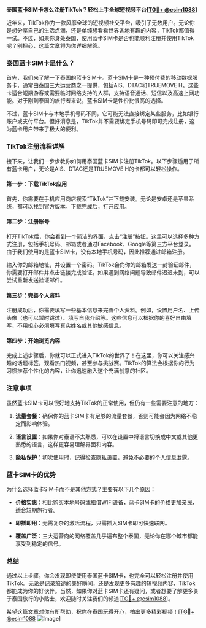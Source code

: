 **泰国蓝卡SIM卡怎么注册TikTok？轻松上手全球短视频平台[[TG💪+ @esim1088](https://t.me/s/esim1088)]**

近年来，TikTok作为一款风靡全球的短视频社交平台，吸引了无数用户。无论你是想分享自己的生活点滴，还是单纯想看看世界各地有趣的内容，TikTok都值得一试。不过，如果你身处泰国，使用蓝卡SIM卡是否也能顺利注册并使用TikTok呢？别担心，这篇文章将为你详细解答。

### 泰国蓝卡SIM卡是什么？

首先，我们来了解一下泰国的蓝卡SIM卡。蓝卡SIM卡是一种预付费的移动数据服务卡，通常由泰国三大运营商之一提供，包括AIS、DTAC和TRUEMOVE H。这些卡适合短期游客或需要临时网络支持的人群，支持语音通话、短信以及高速上网功能。对于刚到泰国的旅行者来说，蓝卡SIM卡是性价比很高的选择。

不过，蓝卡SIM卡与本地手机号码不同，它可能无法直接绑定某些服务，比如银行账户或支付平台。但好消息是，TikTok并不需要绑定手机号码即可完成注册，这为蓝卡用户带来了极大的便利。

### TikTok注册流程详解

接下来，让我们一步步教你如何用泰国蓝卡SIM卡注册TikTok。以下步骤适用于所有蓝卡用户，无论是AIS、DTAC还是TRUEMOVE H的卡都可以轻松操作。

#### 第一步：下载TikTok应用

首先，你需要在手机应用商店搜索“TikTok”并下载安装。无论是安卓还是苹果系统，都可以找到官方版本。下载完成后，打开应用。

#### 第二步：注册账号

打开TikTok后，你会看到一个简洁的界面，点击“注册”按钮。这里可以选择多种方式注册，包括手机号码、邮箱或者通过Facebook、Google等第三方平台登录。由于我们使用的是蓝卡SIM卡，没有本地手机号码，因此推荐通过邮箱注册。

输入你的邮箱地址，并设置一个密码。TikTok会向你的邮箱发送一封验证邮件，你需要打开邮件并点击链接完成验证。如果遇到网络问题导致邮件迟迟未到，可以尝试重新发送验证邮件。

#### 第三步：完善个人资料

注册成功后，你需要填写一些基本信息来完善个人资料。例如，设置用户名、上传头像（也可以暂时跳过）、填写自我介绍等。这些信息可以根据你的喜好自由填写，不用担心必须填写真实姓名或其他敏感信息。

#### 第四步：开始浏览内容

完成上述步骤后，你就可以正式进入TikTok的世界了！在这里，你可以关注感兴趣的话题标签，观看热门视频，甚至参与挑战赛。TikTok的算法会根据你的行为习惯推荐个性化的内容，让你迅速融入这个充满创意的社区。

### 注意事项

虽然蓝卡SIM卡可以很好地支持TikTok的正常使用，但仍有一些需要注意的地方：

1. **流量套餐**：确保你的蓝卡SIM卡有足够的流量套餐，否则可能会因为网络不稳定而影响体验。
   
2. **语言设置**：如果你对泰语不太熟悉，可以在设置中将语言切换成中文或其他更熟悉的语言，这样更容易理解界面和内容。

3. **隐私保护**：初次使用时，记得检查隐私设置，避免不必要的个人信息泄露。

### 蓝卡SIM卡的优势

为什么选择蓝卡SIM卡而不是其他方式？主要有以下几个原因：

- **价格实惠**：相比购买本地号码或租借WIFI设备，蓝卡SIM卡的价格更加亲民，适合短期旅行者。
  
- **即插即用**：无需复杂的激活流程，只需插入SIM卡即可快速联网。

- **覆盖广泛**：三大运营商的网络覆盖几乎遍布整个泰国，无论你在哪个城市都能享受到稳定的信号。

### 总结

通过以上步骤，你会发现即使使用泰国蓝卡SIM卡，也完全可以轻松注册并使用TikTok。无论是记录旅途的美好瞬间，还是发现更多有趣的短视频内容，TikTok都能成为你的好伙伴。当然，如果你对蓝卡SIM卡还有疑问，或者想要了解更多关于泰国旅行的小贴士，欢迎随时关注我们的频道[[TG💪+ @esim1088](https://t.me/s/esim1088)]。

希望这篇文章对你有所帮助，祝你在泰国玩得开心，拍出更多精彩视频！[[TG💪+ @esim1088](https://t.me/s/esim1088) ![Image](https://i.postimg.cc/4NQfJmqS/Snipaste-2025-05-13-00-14-12.png)]